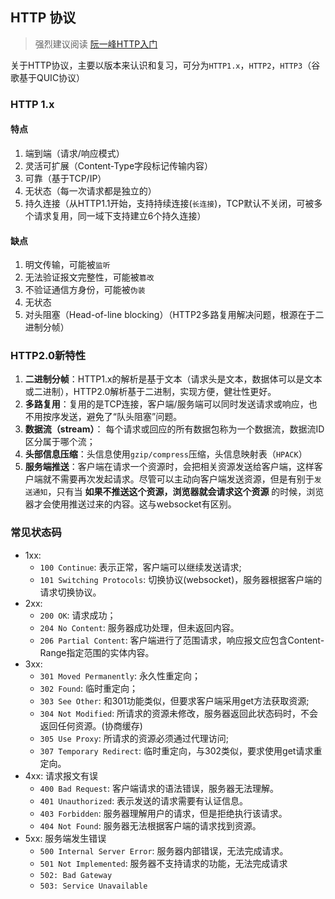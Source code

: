 ## HTTP 协议
> 强烈建议阅读 [阮一峰HTTP入门](https://www.ruanyifeng.com/blog/2016/08/http.html)

关于HTTP协议，主要以版本来认识和复习，可分为`HTTP1.x`，`HTTP2`，`HTTP3`（谷歌基于QUIC协议）

### HTTP 1.x
#### 特点
1. 端到端（请求/响应模式）
2. 灵活可扩展（Content-Type字段标记传输内容）
3. 可靠（基于TCP/IP）
4. 无状态（每一次请求都是独立的）
5. 持久连接（从HTTP1.1开始，支持持续连接(`长连接`)，TCP默认不关闭，可被多个请求复用，同一域下支持建立6个持久连接）

#### 缺点
1. 明文传输，可能被`监听`
2. 无法验证报文完整性，可能被`篡改`
3. 不验证通信方身份，可能被`伪装`
4. 无状态
5. 对头阻塞（Head-of-line blocking）（HTTP2多路复用解决问题，根源在于二进制分帧）

### HTTP2.0新特性
1. **二进制分帧**：HTTP1.x的解析是基于文本（请求头是文本，数据体可以是文本或二进制），HTTP2.0解析基于二进制，实现方便，健壮性更好。
2. **多路复用**：复用的是TCP连接，客户端/服务端可以同时发送请求或响应，也不用按序发送，避免了“队头阻塞”问题。
3. **数据流（stream）**： 每个请求或回应的所有数据包称为一个数据流，数据流ID区分属于哪个流；
4. **头部信息压缩**：头信息使用`gzip/compress`压缩，头信息映射表（`HPACK`）
5. **服务端推送**：客户端在请求一个资源时，会把相关资源发送给客户端，这样客户端就不需要再次发起请求。尽管可以主动向客户端发送资源，但是有别于`发送通知`，只有当 **如果不推送这个资源，浏览器就会请求这个资源** 的时候，浏览器才会使用推送过来的内容。这与websocket有区别。

   
### 常见状态码
- 1xx:
    - `100 Continue`: 表示正常，客户端可以继续发送请求;
    - `101 Switching Protocols`: 切换协议(websocket)，服务器根据客户端的请求切换协议。
- 2xx:
  - `200 OK`: 请求成功；
  - `204 No Content`: 服务器成功处理，但未返回内容。
  - `206 Partial Content`: 客户端进行了范围请求，响应报文应包含Content-Range指定范围的实体内容。
- 3xx:
  - `301 Moved Permanently`: 永久性重定向；
  - `302 Found`: 临时重定向；
  - `303 See Other`: 和301功能类似，但要求客户端采用get方法获取资源;
  - `304 Not Modified`: 所请求的资源未修改，服务器返回此状态码时，不会返回任何资源。(协商缓存)
  - `305 Use Proxy`: 所请求的资源必须通过代理访问;
  - `307 Temporary Redirect`: 临时重定向，与302类似，要求使用get请求重定向。
- 4xx: 请求报文有误
  - `400 Bad Request`: 客户端请求的语法错误，服务器无法理解。
  - `401 Unauthorized`: 表示发送的请求需要有认证信息。
  - `403 Forbidden`: 服务器理解用户的请求，但是拒绝执行该请求。
  - `404 Not Found`: 服务器无法根据客户端的请求找到资源。
- 5xx: 服务端发生错误
  - `500 Internal Server Error`: 服务器内部错误，无法完成请求。
  - `501 Not Implemented`: 服务器不支持请求的功能，无法完成请求
  - `502: Bad Gateway`
  - `503: Service Unavailable`